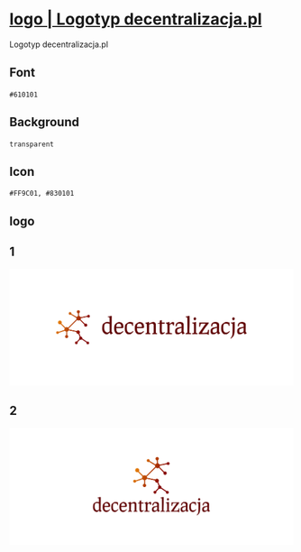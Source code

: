 # [logo | Logotyp decentralizacja.pl](https://logo.decentralizacja.pl/)

Logotyp decentralizacja.pl

## Font
  
    #610101


## Background

    transparent

## Icon
     
    #FF9C01, #830101
    
    
## logo


## 1
![1/cover.png](1/cover.png)

## 2
![2/cover.png](2/cover.png)

